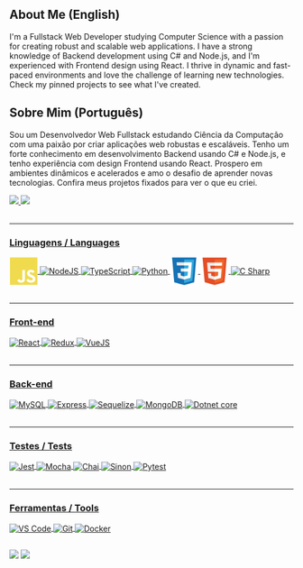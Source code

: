 ## About Me (English)
I'm a Fullstack Web Developer studying Computer Science with a passion for creating robust and scalable web applications. I have a strong knowledge of Backend development using C# and Node.js, and I'm experienced with Frontend design using React. I thrive in dynamic and fast-paced environments and love the challenge of learning new technologies. Check my pinned projects to see what I've created.

## Sobre Mim (Português)
Sou um Desenvolvedor Web Fullstack estudando Ciência da Computação com uma paixão por criar aplicações web robustas e escaláveis. Tenho um forte conhecimento em desenvolvimento Backend usando C# e Node.js, e tenho experiência com design Frontend usando React. Prospero em ambientes dinâmicos e acelerados e amo o desafio de aprender novas tecnologias. Confira meus projetos fixados para ver o que eu criei.

<div>
  <a href="https://github.com/brendon-lopes">
  <img height="165em" src="https://github-readme-stats-git-masterrstaa-rickstaa.vercel.app/api?username=brendon-lopes&show_icons=true&theme=radical&include_all_commits=true&count_private=true"/>
  <img height="165em" src="https://github-readme-stats-git-masterrstaa-rickstaa.vercel.app/api/top-langs/?username=brendon-lopes&layout=compact&langs_count=7&theme=radical"/>
</div>

<div style="display: inline_block"><br>
  <hr/>
  <h3> Linguagens / Languages </h3>
  <img align="center" alt="JS" height="50" src="https://raw.githubusercontent.com/devicons/devicon/master/icons/javascript/javascript-plain.svg">
  <img align="center" alt="NodeJS" height="55" src="https://cdn.jsdelivr.net/gh/devicons/devicon/icons/nodejs/nodejs-original.svg">
  <img align="center" alt="TypeScript" height="50" src="https://cdn.jsdelivr.net/gh/devicons/devicon/icons/typescript/typescript-original.svg">
  <img align="center" alt="Python" height="55" src="https://cdn.jsdelivr.net/gh/devicons/devicon/icons/python/python-original.svg">
  <img align="center" alt="CSS" height="50" src="https://raw.githubusercontent.com/devicons/devicon/master/icons/css3/css3-original.svg">
  <img align="center" alt="HTML" height="50" src="https://raw.githubusercontent.com/devicons/devicon/master/icons/html5/html5-original.svg">
  <img align="center" alt="C Sharp" height="50" src="https://cdn.jsdelivr.net/gh/devicons/devicon/icons/csharp/csharp-original.svg" />
</div>

<div style="display: inline_block"><br>
  <hr/>
  <h3> Front-end </h3>
  <img align="center" alt="React" height="50" src="https://cdn.jsdelivr.net/gh/devicons/devicon/icons/react/react-original.svg">
  <img align="center" alt="Redux" height="50" src="https://cdn.jsdelivr.net/gh/devicons/devicon/icons/redux/redux-original.svg">
  <img align="center" alt="VueJS" height="50" src="https://cdn.jsdelivr.net/gh/devicons/devicon/icons/vuejs/vuejs-original-wordmark.svg" />
</div>

<div style="display: inline_block"><br>
  <hr/>
  <h3> Back-end </h3>
  <img align="center" alt="MySQL" height="75" src="https://cdn.jsdelivr.net/gh/devicons/devicon/icons/mysql/mysql-original-wordmark.svg">
  <img align="center" alt="Express" height="55" src="https://cdn.jsdelivr.net/gh/devicons/devicon/icons/express/express-original.svg">
  <img align="center" alt="Sequelize" height="55" src="https://cdn.jsdelivr.net/gh/devicons/devicon/icons/sequelize/sequelize-original.svg"/>
  <img align="center" alt="MongoDB" height="65" src="https://cdn.jsdelivr.net/gh/devicons/devicon/icons/mongodb/mongodb-original-wordmark.svg"/>
  <img align="center" alt="Dotnet core" height="65" src="https://cdn.jsdelivr.net/gh/devicons/devicon/icons/dotnetcore/dotnetcore-original.svg" />
</div>

<div style="display: inline_block"><br>
  <hr/>
  <h3> Testes / Tests </h3>
  <img align="center" alt="Jest" height="55" src="https://cdn.jsdelivr.net/gh/devicons/devicon/icons/jest/jest-plain.svg" />
  <img align="center" alt="Mocha" height="55" src="https://cdn.jsdelivr.net/gh/devicons/devicon/icons/mocha/mocha-plain.svg">
  <img align="center" alt="Chai" height="55" src="https://avatars.githubusercontent.com/u/1515293?s=280&v=4">
  <img align="center" alt="Sinon" height="55"  src="https://camo.githubusercontent.com/c1d8136cb62cfd03e64b9193b7384fd75804a7b1bd9b8b705b51cc9d99de8fe3/68747470733a2f2f73696e6f6e6a732e6f72672f6173736574732f696d616765732f6c6f676f2e706e67">
  <img align="center" alt="Pytest" height="70" src="https://cdn.jsdelivr.net/gh/devicons/devicon/icons/pytest/pytest-original-wordmark.svg" />
</div>

<div style="display: inline_block"><br>
  <hr/>
  <h3> Ferramentas / Tools </h3>
  <img align="center" alt="VS Code" height="50" src="https://cdn.jsdelivr.net/gh/devicons/devicon/icons/vscode/vscode-original.svg">
  <img align="center" alt="Git" height="80" src="https://cdn.jsdelivr.net/gh/devicons/devicon/icons/git/git-plain-wordmark.svg">
  <img align="center" alt="Docker" height="65" src="https://cdn.jsdelivr.net/gh/devicons/devicon/icons/docker/docker-original.svg">
</div>          

##

<a href="https://www.linkedin.com/in/brendon-lopes/" target="_blank" height="55"><img src="https://img.shields.io/badge/-LinkedIn-%230077B5?style=for-the-badge&logo=linkedin&logoColor=white" target="_blank"></a>
<a href="mailto:brendon.lopes.21@gmail.com" target="_blank" height="55"><img src="https://img.shields.io/badge/Gmail-D14836?style=for-the-badge&logo=gmail&logoColor=white" target="_blank"></a>
